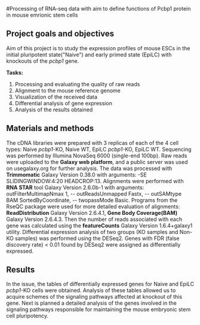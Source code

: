#Processing of RNA-seq data with aim to define functions of Pcbp1 protein  in mouse emrionic stem cells

## **Project goals and objectives**
Aim of this project is to study the expression profiles of mouse ESCs in the initial pluripotent state("Naive") and early primed state (EpiLC) with knockouts of the _pcbp1_ gene. 

**Tasks:**
1) Processing and evaluating the quality of raw reads
2) Alignment to the mouse reference genome
3) Visualization of the received data
4) Differential analysis of gene expression
5) Analysis of the results obtained


## Materials and methods
The cDNA libraries were prepared with 3 replicas of each of the 4 cell types: Naive _pcbp1_-KO, Naive WT, EpiLC _pcbp1_-KO, EpiLC WT. Sequencing was performed by Illumina NovaSeq 6000 (single-end 100bp). Raw reads were uploaded to the **Galaxy web platform**, and a public server was used on usegalaxy.org for further analysis. The data was processed with **Trimmomatic**  Galaxy Version 0.38.0 with arguments: -SE SLIDINGWINDOW:4:20 HEADCROP:13. Alignments were performed with **RNA STAR** tool Galaxy Version 2.6.0b-1 with arguments: outFilterMultimapNmax 1, -- outReadsUnmapped Fastx, -- outSAMtype BAM SortedByCoordinate, -- twopassMode Basic. Programs from the RseQC package were used for more detailed evaluation of alignments: **ReadDistribution** Galaxy Version 2.6.4.1, **Gene Body Coverage(BAM)**  Galaxy Version 2.6.4.3. Then the number of reads associated with each gene was calculated using the **featureCounts** Galaxy Version 1.6.4+galaxy1 utility. Differential expression analysis of two groups (KO samples and Non-KO samples) was performed using the DESeq2. Genes with FDR (false discovery rate) < 0.01 found by DESeq2 were assigned as differentially expressed. 

## Results
In the issue, the tables of differentially expressed genes for Naive and EpiLC _pcbp1_-KO cells were obtained. Analysis of these tables allowed us to acquire schemes of the signaling pathways affected at knockout of this gene. Next is planned a detailed analysis of the genes involved in the signaling pathways responsible for maintaining the  mouse embryonic stem cell pluripotency.
